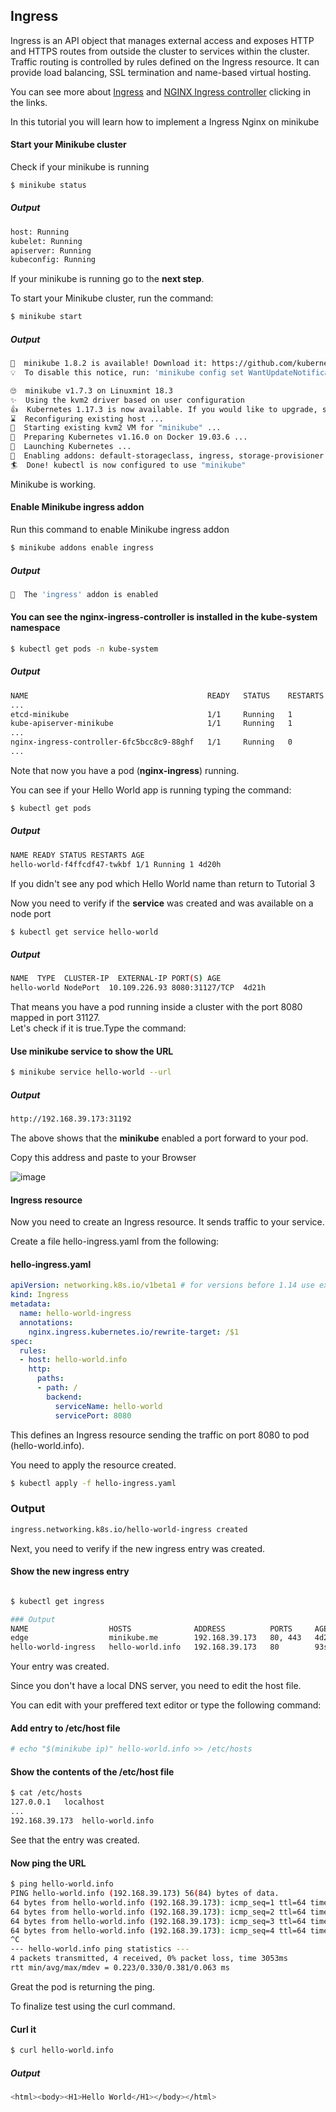 

## Ingress

Ingress is an API object that manages external access and exposes HTTP and HTTPS routes from outside the cluster to services within the cluster. Traffic routing is controlled by rules defined on the Ingress resource.
It can provide load balancing, SSL termination and name-based virtual hosting.

You can see more about [Ingress](https://kubernetes.io/docs/concepts/services-networking/ingress/) and [NGINX Ingress controller](https://kubernetes.io/docs/tasks/access-application-cluster/ingress-minikube/) clicking in the links.


 In this tutorial you will learn how to implement a Ingress Nginx on minikube

#### Start your Minikube cluster

Check if your minikube is running  
```sh
$ minikube status
```
##### Output
```sh
host: Running
kubelet: Running
apiserver: Running
kubeconfig: Running
```

If your minikube is running go to the **next step**.  

To start your Minikube cluster, run the command:

```sh
$ minikube start
```
##### Output
```sh
🎉  minikube 1.8.2 is available! Download it: https://github.com/kubernetes/minikube/releases/tag/v1.8.2
💡  To disable this notice, run: 'minikube config set WantUpdateNotification false'

🙄  minikube v1.7.3 on Linuxmint 18.3
✨  Using the kvm2 driver based on user configuration
👍  Kubernetes 1.17.3 is now available. If you would like to upgrade, specify: --kubernetes-version=1.17.3
⌛  Reconfiguring existing host ...
🔄  Starting existing kvm2 VM for "minikube" ...
🐳  Preparing Kubernetes v1.16.0 on Docker 19.03.6 ...
🚀  Launching Kubernetes ...
🌟  Enabling addons: default-storageclass, ingress, storage-provisioner
🏄  Done! kubectl is now configured to use "minikube"
```

Minikube is working.


#### Enable Minikube ingress addon

Run this command to enable Minikube ingress addon
```sh
$ minikube addons enable ingress
```
##### Output
```sh
🌟  The 'ingress' addon is enabled
```

#### You can see the nginx-ingress-controller is installed in the kube-system namespace
```sh
$ kubectl get pods -n kube-system
```
##### Output
```sh
NAME                                        READY   STATUS    RESTARTS   AGE
...
etcd-minikube                               1/1     Running   1          4d22h
kube-apiserver-minikube                     1/1     Running   1          4d22h
...
nginx-ingress-controller-6fc5bcc8c9-88ghf   1/1     Running   0          89s
...

```
Note that now you have a pod (**nginx-ingress**) running.

You can see if your Hello World app is running typing the command:  
```sh
$ kubectl get pods
```
##### Output
```sh
NAME READY STATUS RESTARTS AGE
hello-world-f4ffcdf47-twkbf 1/1 Running 1 4d20h
```  
If you didn't see any pod which Hello World name than return to Tutorial 3  

Now you need to verify if the **service** was created and was available on a node port
```sh
$ kubectl get service hello-world
```
##### Output
```sh
NAME  TYPE  CLUSTER-IP  EXTERNAL-IP PORT(S) AGE
hello-world NodePort  10.109.226.93 8080:31127/TCP  4d21h
```
That means you have a pod running inside a cluster with the port 8080 mapped in port 31127.  
Let's check if it is true.Type the command:

#### Use minikube service to show the URL

```sh  
$ minikube service hello-world --url
```
##### Output
```sh
http://192.168.39.173:31192
```

The above shows that the **minikube** enabled a port forward to your pod.  

Copy this address and paste to your Browser

![image](https://user-images.githubusercontent.com/32839242/77355945-a0998800-6d02-11ea-91bc-b8259c217ec8.png)

#### Ingress resource

Now you need to create an Ingress resource. It sends traffic to your service.

Create a file hello-ingress.yaml from the following:
#### hello-ingress.yaml
```yaml
apiVersion: networking.k8s.io/v1beta1 # for versions before 1.14 use extensions/v1beta1
kind: Ingress
metadata:
  name: hello-world-ingress
  annotations:
    nginx.ingress.kubernetes.io/rewrite-target: /$1
spec:
  rules:
  - host: hello-world.info
    http:
      paths:
      - path: /
        backend:
          serviceName: hello-world
          servicePort: 8080

```
This defines an Ingress resource sending the traffic on port 8080 to pod (hello-world.info).

You need to apply the resource created.

```sh  
$ kubectl apply -f hello-ingress.yaml
```
### Output
```sh
ingress.networking.k8s.io/hello-world-ingress created
```

Next, you need to verify if the new ingress entry was created.

#### Show the new ingress entry  

```sh  

$ kubectl get ingress

### Output
NAME                  HOSTS              ADDRESS          PORTS     AGE
edge                  minikube.me        192.168.39.173   80, 443   4d23h
hello-world-ingress   hello-world.info   192.168.39.173   80        93s

```
Your entry was created.

Since you don't have a local DNS server, you need to edit the host file.

You can edit with your preffered text editor or type the following command:

#### Add entry to /etc/host file  

```sh  
# echo "$(minikube ip)" hello-world.info >> /etc/hosts
```

#### Show the contents of the /etc/host file
```sh
$ cat /etc/hosts
127.0.0.1	localhost
...
192.168.39.173	hello-world.info
```
See that the entry was created.

#### Now ping the URL

```sh
$ ping hello-world.info
PING hello-world.info (192.168.39.173) 56(84) bytes of data.
64 bytes from hello-world.info (192.168.39.173): icmp_seq=1 ttl=64 time=0.363 ms
64 bytes from hello-world.info (192.168.39.173): icmp_seq=2 ttl=64 time=0.381 ms
64 bytes from hello-world.info (192.168.39.173): icmp_seq=3 ttl=64 time=0.354 ms
64 bytes from hello-world.info (192.168.39.173): icmp_seq=4 ttl=64 time=0.223 ms
^C
--- hello-world.info ping statistics ---
4 packets transmitted, 4 received, 0% packet loss, time 3053ms
rtt min/avg/max/mdev = 0.223/0.330/0.381/0.063 ms

```

Great the pod is returning the ping.

To finalize test using the curl command.

#### Curl it  
```sh
$ curl hello-world.info
```
##### Output
```sh
<html><body><H1>Hello World</H1></body></html>
```
